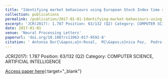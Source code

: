 ```yaml
---
title: "Identifying market behaviours using European Stock Index time series by a hybrid segmentation algorithm"
collection: publications
permalink: /publication/2017-01-01-Identifying-market-behaviours-using-European-Stock-Index-time-series-by-a-hybrid-segmentation-algorithm
excerpt: 'JCR(2017): 1.787 Position: 63/132 (Q2) Category: COMPUTER SCIENCE, ARTIFICIAL INTELLIGENCE'
date: 2017-01-01
venue: 'Neural Processing Letters'
paperurl: 'doi.org/10.1007/s11063-017-9592-8'
citation: ' Antonio Dur{\&apos;a}n-Rosal,  M{\&apos;o}nica Paz,  Pedro Guti{\&apos;e}rrez,  C{\&apos;e}sar Herv{\&apos;a}s-Mart{\&apos;i}nez, &quot;Identifying market behaviours using European Stock Index time series by a hybrid segmentation algorithm.&quot; Neural Processing Letters, 2017.'
---
```

JCR(2017): 1.787 Position: 63/132 (Q2) Category: COMPUTER SCIENCE, ARTIFICIAL INTELLIGENCE

[Access paper here](doi.org/10.1007/s11063-017-9592-8){:target="_blank"}
